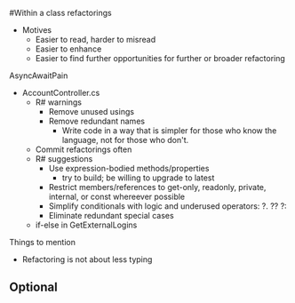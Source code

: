

#Within a class refactorings
- Motives
    - Easier to read, harder to misread
    - Easier to enhance
    - Easier to find further opportunities for further or broader refactoring

AsyncAwaitPain
- AccountController.cs 
    - R# warnings
        - Remove unused usings
        - Remove redundant names   
            - Write code in a way that is simpler for those who know the language, not for those who don't.
    - Commit refactorings often
    - R# suggestions
        - Use expression-bodied methods/properties
            - try to build; be willing to upgrade to latest 
        - Restrict members/references to get-only, readonly, private, internal, or const whereever possible
        - Simplify conditionals with logic and underused operators: ?.  ??  ?:     
        - Eliminate redundant special cases
    - if-else in GetExternalLogins


Things to mention
- Refactoring is not about less typing


Optional
- 